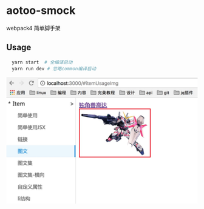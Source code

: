 # aotoo-smock
webpack4 简单脚手架

## Usage

```bash
  yarn start  # 全编译启动
  yarn run dev # 忽略common编译启动
```

![首页效果](https://github.com/webkixi/aotoo-smock/blob/master/src/images/ttest.png?raw=true)